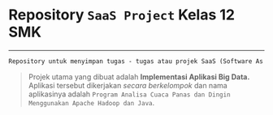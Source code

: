 # Repository `SaaS Project` Kelas 12 SMK
------------------------------------------

```markdown
Repository untuk menyimpan tugas - tugas atau projek SaaS (Software As A Service).
```

> Projek utama yang dibuat adalah **Implementasi Aplikasi Big Data.** Aplikasi tersebut dikerjakan *secara berkelompok* dan nama aplikasinya adalah `Program Analisa Cuaca Panas dan Dingin Menggunakan Apache Hadoop dan Java`.